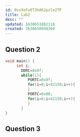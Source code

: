 ```yaml
---
id: 0vsXoFu0T3hAK2pzle2TP
title: Lab2
desc: ""
updated: 1630651882118
created: 1630650940304
---
```


## Question 2

```c
void main() {
     int i;
       DDRC=0x0f;
       while(1){
          PORTC=0x0f;
          for(i=0;i<42150;i++){
          }
          PORTC=0x00;
          for(i=0;i<42150;i++){
          }
       }
}
```

## Question 3

```c

```
